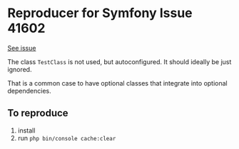 Reproducer for Symfony Issue 41602
==================================

[See issue](https://github.com/symfony/symfony/issues/41602)

The class `TestClass` is not used, but autoconfigured. It should ideally be just ignored.

That is a common case to have optional classes that integrate into optional dependencies.


To reproduce
------------

1. install
2. run `php bin/console cache:clear`
